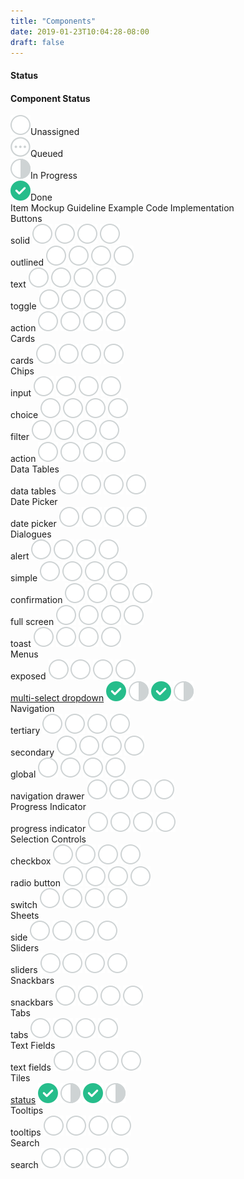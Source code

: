 ```yaml
---
title: "Components"
date: 2019-01-23T10:04:28-08:00
draft: false
---
```



<h4>Status</h4>
<h4>Component Status</h4>
<div class="component-status-table-wrapper">
  <div class="component-status-legend">
    <div class="legend-item"><img src="svgs/cs-circle.svg">Unassigned</div>
    <div class="legend-item"><img src="svgs/cs-queue.svg">Queued</div>
    <div class="legend-item"><img src="svgs/cs-progress.svg">In Progress</div>
    <div class="legend-item"><img src="svgs/cs-done.svg">Done</div>
  </div>
  <div class="component-status-table">
    <div class="component-status-row-main-header">
      <span>Item</span>
      <span>Mockup</span>
      <span>Guideline</span>
      <span>Example Code</span>
      <span>Implementation</span>
    </div>
    <div class="component-status-row-section-header">
      <span>Buttons</span>
    </div>
    <div class="component-status-row">
      <span>solid</span>
      <img src="svgs/cs-circle.svg">
      <img src="svgs/cs-circle.svg">
      <img src="svgs/cs-circle.svg">
      <img src="svgs/cs-circle.svg">
    </div>
    <div class="component-status-row">
      <span>outlined</span>
      <img src="svgs/cs-circle.svg">
      <img src="svgs/cs-circle.svg">
      <img src="svgs/cs-circle.svg">
      <img src="svgs/cs-circle.svg">
    </div>
    <div class="component-status-row">
      <span>text</span>
      <img src="svgs/cs-circle.svg">
      <img src="svgs/cs-circle.svg">
      <img src="svgs/cs-circle.svg">
      <img src="svgs/cs-circle.svg">
    </div>
    <div class="component-status-row">
      <span>toggle</span>
      <img src="svgs/cs-circle.svg">
      <img src="svgs/cs-circle.svg">
      <img src="svgs/cs-circle.svg">
      <img src="svgs/cs-circle.svg">
    </div>
    <div class="component-status-row">
      <span>action</span>
      <img src="svgs/cs-circle.svg">
      <img src="svgs/cs-circle.svg">
      <img src="svgs/cs-circle.svg">
      <img src="svgs/cs-circle.svg">
    </div>
    <div class="component-status-row-section-header">
      <span>Cards</span>
    </div>
    <div class="component-status-row">
      <span>cards</span>
      <img src="svgs/cs-circle.svg">
      <img src="svgs/cs-circle.svg">
      <img src="svgs/cs-circle.svg">
      <img src="svgs/cs-circle.svg">
    </div>
    <div class="component-status-row-section-header">
      <span>Chips</span>
    </div>
    <div class="component-status-row">
      <span>input</span>
      <img src="svgs/cs-circle.svg">
      <img src="svgs/cs-circle.svg">
      <img src="svgs/cs-circle.svg">
      <img src="svgs/cs-circle.svg">
    </div>
    <div class="component-status-row">
      <span>choice</span>
      <img src="svgs/cs-circle.svg">
      <img src="svgs/cs-circle.svg">
      <img src="svgs/cs-circle.svg">
      <img src="svgs/cs-circle.svg">
    </div>
    <div class="component-status-row">
      <span>filter</span>
      <img src="svgs/cs-circle.svg">
      <img src="svgs/cs-circle.svg">
      <img src="svgs/cs-circle.svg">
      <img src="svgs/cs-circle.svg">
    </div>
    <div class="component-status-row">
      <span>action</span>
      <img src="svgs/cs-circle.svg">
      <img src="svgs/cs-circle.svg">
      <img src="svgs/cs-circle.svg">
      <img src="svgs/cs-circle.svg">
    </div>
    <div class="component-status-row-section-header">
      <span>Data Tables</span>
    </div>
    <div class="component-status-row">
      <span>data tables</span>
      <img src="svgs/cs-circle.svg">
      <img src="svgs/cs-circle.svg">
      <img src="svgs/cs-circle.svg">
      <img src="svgs/cs-circle.svg">
    </div>
    <div class="component-status-row-section-header">
      <span>Date Picker</span>
    </div>
    <div class="component-status-row">
      <span>date picker</span>
      <img src="svgs/cs-circle.svg">
      <img src="svgs/cs-circle.svg">
      <img src="svgs/cs-circle.svg">
      <img src="svgs/cs-circle.svg">
    </div>
    <div class="component-status-row-section-header">
      <span>Dialogues</span>
    </div>
    <div class="component-status-row">
      <span>alert</span>
      <img src="svgs/cs-circle.svg">
      <img src="svgs/cs-circle.svg">
      <img src="svgs/cs-circle.svg">
      <img src="svgs/cs-circle.svg">
    </div>
    <div class="component-status-row">
      <span>simple</span>
      <img src="svgs/cs-circle.svg">
      <img src="svgs/cs-circle.svg">
      <img src="svgs/cs-circle.svg">
      <img src="svgs/cs-circle.svg">
    </div>
    <div class="component-status-row">
      <span>confirmation</span>
      <img src="svgs/cs-circle.svg">
      <img src="svgs/cs-circle.svg">
      <img src="svgs/cs-circle.svg">
      <img src="svgs/cs-circle.svg">
    </div>
    <div class="component-status-row">
      <span>full screen</span>
      <img src="svgs/cs-circle.svg">
      <img src="svgs/cs-circle.svg">
      <img src="svgs/cs-circle.svg">
      <img src="svgs/cs-circle.svg">
    </div>
    <div class="component-status-row">
      <span>toast</span>
      <img src="svgs/cs-circle.svg">
      <img src="svgs/cs-circle.svg">
      <img src="svgs/cs-circle.svg">
      <img src="svgs/cs-circle.svg">
    </div>
    <div class="component-status-row-section-header">
      <span>Menus</span>
    </div>
    <div class="component-status-row">
      <span>exposed</span>
      <img src="svgs/cs-circle.svg">
      <img src="svgs/cs-circle.svg">
      <img src="svgs/cs-circle.svg">
      <img src="svgs/cs-circle.svg">
    </div>
    <div class="component-status-row">
      <span><a href='{{< ref "/components/menus/multi_select_dropdown.md" >}}'>multi-select dropdown</a></span>
      <img src="svgs/cs-done.svg">
      <img src="svgs/cs-progress.svg">
      <img src="svgs/cs-done.svg">
      <img src="svgs/cs-progress.svg">
    </div>
      <div class="component-status-row-section-header">
      <span>Navigation</span>
    </div>
    <div class="component-status-row">
      <span>tertiary</span>
      <img src="svgs/cs-circle.svg">
      <img src="svgs/cs-circle.svg">
      <img src="svgs/cs-circle.svg">
      <img src="svgs/cs-circle.svg">
    </div>
    <div class="component-status-row">
      <span>secondary</span>
      <img src="svgs/cs-circle.svg">
      <img src="svgs/cs-circle.svg">
      <img src="svgs/cs-circle.svg">
      <img src="svgs/cs-circle.svg">
    </div>
    <div class="component-status-row">
      <span>global</span>
      <img src="svgs/cs-circle.svg">
      <img src="svgs/cs-circle.svg">
      <img src="svgs/cs-circle.svg">
      <img src="svgs/cs-circle.svg">
    </div>
    <div class="component-status-row">
      <span>navigation drawer</span>
      <img src="svgs/cs-circle.svg">
      <img src="svgs/cs-circle.svg">
      <img src="svgs/cs-circle.svg">
      <img src="svgs/cs-circle.svg">
    </div>
    <div class="component-status-row-section-header">
      <span>Progress Indicator</span>
    </div>
    <div class="component-status-row">
      <span>progress indicator</span>
      <img src="svgs/cs-circle.svg">
      <img src="svgs/cs-circle.svg">
      <img src="svgs/cs-circle.svg">
      <img src="svgs/cs-circle.svg">
    </div>
    <div class="component-status-row-section-header">
      <span>Selection Controls</span>
    </div>
    <div class="component-status-row">
      <span>checkbox</span>
      <img src="svgs/cs-circle.svg">
      <img src="svgs/cs-circle.svg">
      <img src="svgs/cs-circle.svg">
      <img src="svgs/cs-circle.svg">
    </div>
    <div class="component-status-row">
      <span>radio button</span>
      <img src="svgs/cs-circle.svg">
      <img src="svgs/cs-circle.svg">
      <img src="svgs/cs-circle.svg">
      <img src="svgs/cs-circle.svg">
    </div>
    <div class="component-status-row">
      <span>switch</span>
      <img src="svgs/cs-circle.svg">
      <img src="svgs/cs-circle.svg">
      <img src="svgs/cs-circle.svg">
      <img src="svgs/cs-circle.svg">
    </div>
    <div class="component-status-row-section-header">
      <span>Sheets</span>
    </div>
    <div class="component-status-row">
      <span>side</span>
      <img src="svgs/cs-circle.svg">
      <img src="svgs/cs-circle.svg">
      <img src="svgs/cs-circle.svg">
      <img src="svgs/cs-circle.svg">
    </div>
    <div class="component-status-row-section-header">
      <span>Sliders</span>
    </div>
    <div class="component-status-row">
      <span>sliders</span>
      <img src="svgs/cs-circle.svg">
      <img src="svgs/cs-circle.svg">
      <img src="svgs/cs-circle.svg">
      <img src="svgs/cs-circle.svg">
    </div>
    <div class="component-status-row-section-header">
      <span>Snackbars</span>
    </div>
    <div class="component-status-row">
      <span>snackbars</span>
      <img src="svgs/cs-circle.svg">
      <img src="svgs/cs-circle.svg">
      <img src="svgs/cs-circle.svg">
      <img src="svgs/cs-circle.svg">
    </div>
    <div class="component-status-row-section-header">
      <span>Tabs</span>
    </div>
    <div class="component-status-row">
      <span>tabs</span>
      <img src="svgs/cs-circle.svg">
      <img src="svgs/cs-circle.svg">
      <img src="svgs/cs-circle.svg">
      <img src="svgs/cs-circle.svg">
    </div>
    <div class="component-status-row-section-header">
      <span>Text Fields</span>
    </div>
    <div class="component-status-row">
      <span>text fields</span>
      <img src="svgs/cs-circle.svg">
      <img src="svgs/cs-circle.svg">
      <img src="svgs/cs-circle.svg">
      <img src="svgs/cs-circle.svg">
    </div>
    <div class="component-status-row-section-header">
      <span>Tiles</span>
    </div>
    <div class="component-status-row">
      <span><a href='{{< ref "/components/tiles.md" >}}'>status</a></span>
      <img src="svgs/cs-done.svg">
      <img src="svgs/cs-progress.svg">
      <img src="svgs/cs-done.svg">
      <img src="svgs/cs-progress.svg">
    </div>
    <div class="component-status-row-section-header">
      <span>Tooltips</span>
    </div>
    <div class="component-status-row">
      <span>tooltips</span>
      <img src="svgs/cs-circle.svg">
      <img src="svgs/cs-circle.svg">
      <img src="svgs/cs-circle.svg">
      <img src="svgs/cs-circle.svg">
    </div>
    <div class="component-status-row-section-header">
      <span>Search</span>
    </div>
    <div class="component-status-row">
      <span>search</span>
      <img src="svgs/cs-circle.svg">
      <img src="svgs/cs-circle.svg">
      <img src="svgs/cs-circle.svg">
      <img src="svgs/cs-circle.svg">
    </div>
  </div>
</div>
